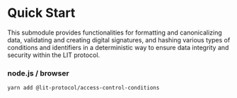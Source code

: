 # Quick Start

This submodule provides functionalities for formatting and canonicalizing data, validating and creating digital signatures, and hashing various types of conditions and identifiers in a deterministic way to ensure data integrity and security within the LIT protocol.

### node.js / browser

```
yarn add @lit-protocol/access-control-conditions
```

